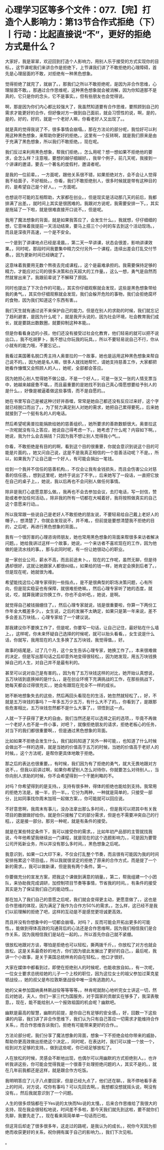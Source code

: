 # 心理学习区等多个文件：077.【完】打造个人影响力：第13节合作式拒绝（下）丨行动：比起直接说“不”，更好的拒绝方式是什么？

大家好，我是翠翠，欢迎回到打造个人影响力，用别人乐于接受的方式实现你的目标。，这节课呢我们来讲合作是拒绝下，上节课我们讲了不敢拒绝的心理障碍，首先是心理层面的不敢，对拒绝有一种黑色想象。

觉得拒绝了就完了，就崩了。，那我们之所以不敢拒绝呢，是因为非合作思维，心理层面不敢。，那通过合作思维呢，这种黑色想象就会被消解，因为你知道那不是真的，它只是你的念头，它不是事实。，但有些朋友也会觉得说。

啊，那是因为你们内心都比较强大了，我虽然知道要有合作思维，要照顾到自己的需求才能更好的合作，但好像对方一做到自己面前，就会习惯性的说，啊，是的，是的，好的，好的，就是一个老好人嘛，你看老好人又出现了。。

就是真的觉得我说了不，很多事情会崩塌。，那在方法论的部分呢，我恰好可以利用这种黑色想象，来帮助你更好的拒绝。，这里有一个反转啊，就是我们原来是由于充满了黑色想象，所以我们不敢拒绝。，现在呢。

我们反过来利用黑色想象，帮我们拒绝。，怎么用呢？想一想如果不拒绝他的要求，会怎么样？注意哦，要想的越仔细越好。，我举个例子，前几天呢，我接到一个讲课的邀请，要去一个著名的度假村，邀请者呢。

是我的一位前辈。，一方面呢，跟他关系很不错，如果拒绝对方，会不会让人觉得我不给面子，不好相处。，你看，我们不敢拒绝别人，很多时候就是带有这种目的的，是希望自己是个好人。，一方面呢。

也想说尽可能的互相帮助，大家都在创业。，但是现实是活动那几天的前后，我都排满了出差。，就时间上其实是很困难的。我跟对方说呢，我需要安排一下。，其实是拖延了一下啦，就是很难直接开口说不。，但是呢。

我用了魔法想象的背面，就是如果我答应了，会发生什么。，我就想，仔仔细细的想，它意味着我提前一天活动结束，要马上搭三个小时的车去到这个活动现场。，而且是深夜开高速，一个是不安全。

一个是到了讲课地点已经是凌晨。，第二天一早讲课，状态会很差，影响讲课效果。，同时呢，那段时间我要集中精力交付另外一个课程，连续出差会打乱交付节奏。，因为更新时间已经确定了。

这意味着我要用无数个熬夜去完成课程。，这个是最难承担的。我需要保持足够的精力，才能应对公司的很多决策和白天超大的工作量。，这么一想，勇气是自然而然就冒出来了。我跟前辈说了不解释了原因。

同时也提出了下次合作的可能。，其实你仔细观察就会发现，这些是黑色想象带给我的勇气。，其实你仔细观察就会发现，我们会躲开危险的事物，我们会拒绝腐坏的食物，因为我们知道这个东西有害。。

我们天生就有通过说不来保护自己的能力。但是在别人的求助的时候，我们就忘记了趋利避害，是因为什么呢？，就是我开头说的，因为社会环境，社会教育我们成长，就是要跳出数数圈，就要抑制这种本能。。

但是你看看身边的小孩，他们还没有接受过社会化教育，他们轻易的就可以把不说出口。，我不吃胡萝卜，我不想让你玩我的玩具。，所以不要轻易说自己不行，你从小就有的能力哦，不要忘记。。

我看过美国著名脱口秀主持人奥普拉的一个故事，她也是运用这种黑色想象来帮自己说不的。，因为她是名人嘛，很多人就找她帮忙，请她支持慈善工作，大家都把她看作慷慨又会照顾人的人。，她呢，全部都会答应。

因为她担心别人觉得她不做公益，不是一个好人。，可是一张又一张的人情支票当中，她越来越疲惫不堪。，而且最重要的是她找不到自己真心情愿想要给予别人的是什么。，好像是被逼着做这些事情，而不是自愿的。。

她在书里写自己是被这种讨好并吞噬，常常是她自己都还没有反应过来好，这个字就已经脱口而出了。，为了努力满足别人对她的需求，她把自己累得要死。，后来她就接到了一个挺有名的人的电话。

然后希望呢奥普拉能捐款给她的慈善组织。，她所要求的善款数额很大。奥普拉这一次呢就没有马上答应，她说自己得考虑一下。，她考虑了什么呢？内容如下啊。，她说，我为什么会去捐钱？只因为我不想让别人觉得我小气。。

你看，不敢拒绝是有目的的啊，看到这个目的很重要，你就会意识到说这个目的可能是片面的。，她又问自己说，这是不是我真正相信的一个慈善活动呢？不是。，所以，如果我为了让自己是一个好人，有可能会捐出一笔钱。

给到一个我并不信任的慈善机构，，不仅会让我有金钱损失，而且会伤害公众对慈善的信任感。，想到这里呢，她终于说出了不字。，后来她写了一段话，一直把它放在自己的桌子上。，她说，我以后再也不会问别人做任何事情。

除非是我打心底愿意那么做。，我再也不会去参加会议，去打电话，写一封信，赞助或者参加任何活动。，除非我的所有一切都在大喊着好，我将按照做真实的自己这个意愿来行动。。

所以我常跟一些说自己是老好人不敢拒绝的朋友说，不要轻易给自己戴上老好人的帽子。，想清楚了，你就会发现说不，并不难。，但前提是要想清楚我不拒绝的目的，之后呢，再进行黑色想象的背面。。

我有一个很厉害的心理咨询师朋友，她也常用黑色想象的背面来帮很多来访者解决问题。，她给我讲过这样一个故事，她说，一个来访者不喜欢现在的工作，因为他做的是流水线的事。，那与此同时呢，有一份让她很动心的职业。

是一家创业公司，薪水不高，而且前途未卜。，现在的工作呢，虽然无聊，但是待遇却很好，这就让她跟家人都很纠结。，如果给的钱一样，她肯定会换到后者了。，但是现在呢，她就很为难。

希望能找这位心理专家得到一些指点。，是不是很典型的职场决策问题，心有所向，但是现实稳妥也有保障，就很难拒绝嘛。，然后心理专家听了她的态度，就说，哎，就算我建议你换工作，你也不会听吧。，她说，是啊。

就觉得自己被钱捆绷住了。，然后心理专家就说，钱是很重要啦，你算一下两份工作年金大概差多少。，女生说，之后的发展不太确定，如果只是第一年来说，差不多会差五万块钱。，心理专家给了一个建议说。

那我建议你不要换工作了，但是呢，你要写一句话，让自己记住，最好贴在什么墙上。，这样呢，你未来怀疑自己选择的时候呢，就可以抬头看看。，女生说是什么话，你就写，我用现在的人生多换了五万块钱，我觉得值。，好。

故事的结尾是，过了几个月，这个女生告诉心理专家，她换工作了。，本来很难做的决定，但是写出那句话之后却意外地变得很轻松，，因为她发现，用五万块钱换掉自己的人生，对自己并不是最有利的。

甚至可以说对自己是有害的。，因为有了五万块钱这样的对比，她开始认真想说，五万块钱到底换掉的是什么，，是在创业环境下充满挑战的工作，在那些挑战下，她每天都会过得很充实，，她会有跟现在完全不一样的成长。

她不断地想象失去的这些，然后再回头看现在的生活，她忽然就轻松了。，好，不就是五万块钱的事吗？一年多五万少五万，有什么大不了的。，你看到了，是跟那些危害相比，五万块钱忽然都不是什么大事了。，领悟到这一点。

人就一下子获得了更大的自由，我们当然还是可以选择之前的选项，，毕竟不再做一个老好人也不是一件小事，对吧？，就像拒绝朋友的请求，拒绝老板心的任务，对当下的我们都很重要啊，，但是通过黑色想象的背面。

比如如果不拒绝会发生什么，我们起码知道了另外一种可能，，也知道了什么时候会做出不一样的选择，就是当她的价值高于五万的时候，当她的价值高于老好人的时候。，这个方法呢，是帮你更具体地敢于拒绝。

那之后的表达也很重要。，有时候，我们因为有了拒绝的勇气，就大无畏地跟对方说不，，但我以前讲过啊，如果你希望别人怎么对待你，你就要怎么对待别人。，当你向别人求助的时候，你不会希望得到一个干脆利略的不。

对吗？你希望得到的是支持。，支持有很多种，得体的拒绝也能给到支持。我常用的拒绝方法是，接一半，扔一半。，它分为两种，一种就是简单的，只接受一部分，比如同事找你周末加班一起做方案，，你可能就可以回应说。

不好意思啊，我周末有事儿，没办法拿出那么多时间，，但是我可以把其中有关我项目的数据做好给你。就是你只接触了它的部分需求，但是也不需要冲突自己的行程。，这是接一部分。那另一种呢，就是有条件的接受。

就是在某些特定条件下，我可以接受你的需求。，比如年初产品部的主管就找我说，今年他希望我继续出一门课程，就是现在的这个选题影响力。，可是因为要管公司开拓新业务，所以并没有那么多时间。，黑色想象之后呢。

我意识到，如果一口大印下来，不仅会打乱整个节奏，而且很有可能因为我的时间安排拖累这个项目组。，所以我就很坚定的拒绝了原来的合作方式，而是提了一个新的需求。，我可以做新课，但是我有两个条件。第一。

你要做充分的宣发方案，把我这个课做到满意的销量。，第二，帮我组建一个小团队，来协助我完成调研，加控制项目节奏等事情，节省我的时间。，有条件的接受其实是为了保证我们自己的能动性。。

那在加入了我们自己的意愿之后呢，我们就会变得更主动，更愿意做了。，这也是合作思维的体现，因为满足了我作为合作方50%的需求。，怎么样，这已经不是我们以前理解的拒绝了吧，这样的互动是不是感觉更坦诚更高效。

而且并没有你想象中的一切都会崩塌，对吗？，反而可能会开拓出更多的可能性。，能做到得体高效的沟通背后的心法还是合作思维啊，因为我们相信我们是合作关系，因为我相信我们是站在一起的。，所以首先你自己就不紧绷。

很放松地跟对方谈，哪怕是拒绝也可以轻松，撕两拨千斤。，你放松了对方也就会放松，这是关系最奇妙的地方，你们因为彼此发展出了更好的自己。，最后呢，我讲一个小故事，是关于美国总统林肯的自在轻松。，他口才很好。

大家在媒体中都看到过，即使在拒绝别人的时候呢，也能收放自如。，有一次呢，一位女士要求总统给她的儿子一个上校的职位，因为这位女士的祖父参加过莱克星顿战役，，她的叔父是布拉敦斯堡战役中唯一没有逃跑的人。

她的父亲参加国纳奥林斯战役等等等等。，林肯呢就耐心地听完女士讲这一切，然后对她说，夫人，你们一家三代为国服务，对于国家的贡献实在够多了，我深表敬意。，现在，能不能给别人一个报效祖国的机会呢？幽默吧。

幽默是最高的智慧，幽默的前提，是你自己有足够的安全感。，好，回数一下这些课的内容，我们讲了非合作思维下，我们认为只有自己答应一切需求才能维持合作关系，，而合作思维告诉我们，拒绝有可能带来更好的合作。。

方法论部分呢，我们分享了魔法想象的背面，想象一下不拒绝会给你带来的威胁，帮助你更高效做出拒绝这个决定。，同时呢，在表达时，我们可以接一个放一个，给到对方足够的支持。，做到这些呢，你已经足够放松了。

人在放松的时候，灵感会不断地出现，也偶尔可以用幽默的方式拒绝别人。，也许听我讲这些，你可能会觉得我是一个很善于处理拒绝问题的人，其实不是的。，就在几年前我都还是这样，就是跟合作方吃饭。

我明明答应了儿子八点要回家，但是已经九点了，他们还在聊。，我不停地看手表上的时间，对方说，哎你有事吗？可以先回去啊。，我想都没想就摇头说，啊没有没有。，然后我就意识到了一个问题。

人生的很多烦恼都在于Yes说的太快而No说的太慢。，后来合作思维给了我很大的支持，现在我会很轻松地说，时间差不多啦，那今天我们就先到这啦，要不就你们先聊，我要先走了。，现在看来简简单单一句话而已啦。

但这背后却走了很多很多年，这走过的路呢，是我认为的成长。，祝你今天因为拒绝而收获更好的关系，祝你拥有属于自己的影响力。，我们下次见啦。

。